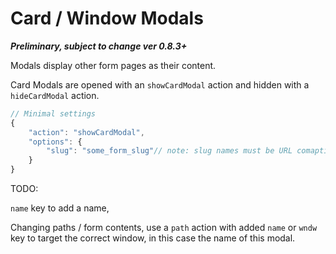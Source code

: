 # Card / Window Modals

_**Preliminary, subject to change ver 0.8.3+**_

Modals display other form pages as their content.  

Card Modals are opened with an `showCardModal` action and hidden with a `hideCardModal` action. 



```javascript
// Minimal settings
{
    "action": "showCardModal",
    "options": {
        "slug": "some_form_slug"// note: slug names must be URL comaptible
    }
}
```

TODO:

`name` key to add a name, 

Changing paths / form contents, use a `path` action with added `name` or `wndw` key to target the correct window, in this case the name of this modal. 





